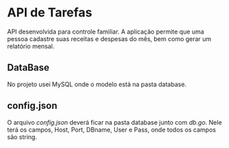 # API de Tarefas

API desenvolvida para controle familiar. A aplicação permite que uma pessoa cadastre suas receitas e despesas do mês, 
bem como gerar um relatório mensal.

## DataBase
No projeto usei MySQL onde o modelo está na pasta database.

## config.json
O arquivo _config.json_ deverá ficar na pasta database junto com _db.go_.
Nele terá os campos, Host, Port, DBname, User e Pass, onde todos os campos são string.